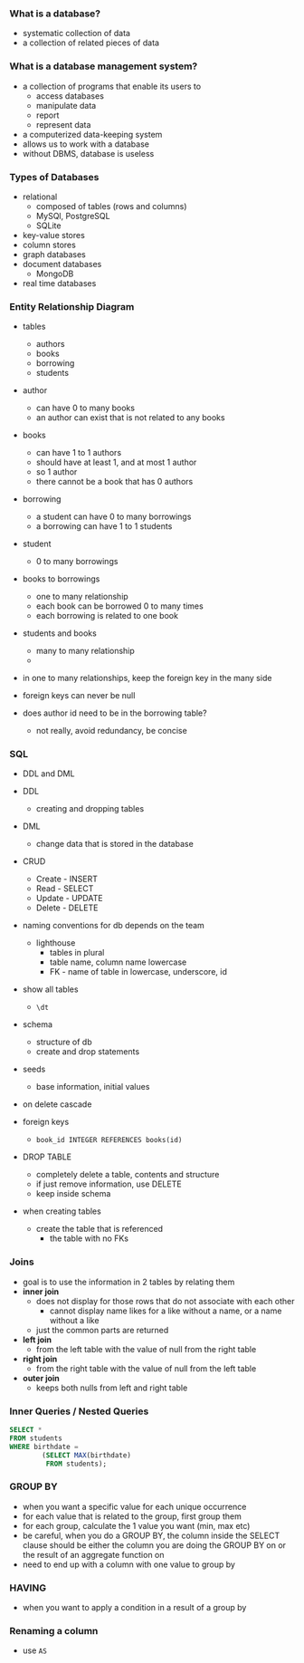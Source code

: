 ### What is a database?
- systematic collection of data
- a collection of related pieces of data

### What is a database management system?
- a collection of programs that enable its users to
  - access databases
  - manipulate data
  - report
  - represent data
- a computerized data-keeping system
- allows us to work with a database
- without DBMS, database is useless

### Types of Databases
- relational
  - composed of tables (rows and columns)
  - MySQl, PostgreSQL
  - SQLite
- key-value stores
- column stores
- graph databases
- document databases
  - MongoDB
- real time databases

### Entity Relationship Diagram
- tables
  - authors
  - books
  - borrowing
  - students
- author 
  - can have 0 to many books
  - an author can exist that is not related to any books
- books 
  - can have 1 to 1 authors
  - should have at least 1, and at most 1 author
  - so 1 author
  - there cannot be a book that has 0 authors
- borrowing
  - a student can have 0 to many borrowings
  - a borrowing can have 1 to 1 students
- student
  - 0 to many borrowings
- books to borrowings
  - one to many relationship
  - each book can be borrowed 0 to many times
  - each borrowing is related to one book
- students and books
  - many to many relationship
  - 

- in one to many relationships, keep the foreign key in the many side

- foreign keys can never be null 

- does author id need to be in the borrowing table?
  - not really, avoid redundancy, be concise

### SQL
- DDL and DML
- DDL
  - creating and dropping tables
- DML
  - change data that is stored in the database
- CRUD
  - Create - INSERT
  - Read - SELECT
  - Update - UPDATE
  - Delete - DELETE

- naming conventions for db depends on the team 
  - lighthouse
    - tables in plural
    - table name, column name lowercase
    - FK - name of table in lowercase, underscore, id

- show all tables
  - `\dt`

- schema
  - structure of db
  - create and drop statements
- seeds
  - base information, initial values

- on delete cascade

- foreign keys
  - `book_id INTEGER REFERENCES books(id)`

- DROP TABLE
  - completely delete a table, contents and structure
  - if just remove information, use DELETE
  - keep inside schema

- when creating tables
  - create the table that is referenced
    - the table with no FKs


### Joins
- goal is to use the information in 2 tables by relating them
- **inner join**
  - does not display for those rows that do not associate with each other
    - cannot display name likes for a like without a name, or a name without a like
  - just the common parts are returned
- **left join**
  - from the left table with the value of null from the right table
- **right join**
  - from the right table with the value of null from the left table
- **outer join**
  - keeps both nulls from left and right table

### Inner Queries / Nested Queries
```SQL
SELECT *
FROM students
WHERE birthdate =
        (SELECT MAX(birthdate)
         FROM students); 
```

### GROUP BY
- when you want a specific value for each unique occurrence
- for each value that is related to the group, first group them
- for each group, calculate the 1 value you want (min, max etc)
- be careful, when you do a GROUP BY, the column inside the SELECT clause should be either the column you are doing the GROUP BY on or the result of an aggregate function on
- need to end up with a column with one value to group by

### HAVING
- when you want to apply a condition in a result of a group by

### Renaming a column
- use `AS`